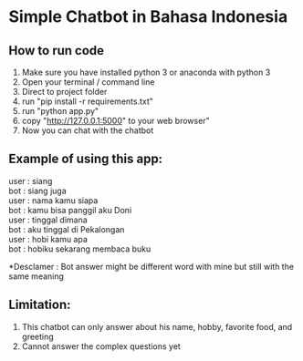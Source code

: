 # Simple Chatbot in Bahasa Indonesia <br>

## How to run code <br>
1. Make sure you have installed python 3 or anaconda with python 3 <br>
2. Open your terminal / command line <br>
3. Direct to project folder <br>
4. run "pip install -r requirements.txt" <br>
5. run "python app.py" <br>
6. copy "http://127.0.0.1:5000" to your web browser" <br>
7. Now you can chat with the chatbot <br>

## Example of using this app: <br>
user : siang <br>
bot : siang juga <br>
user : nama kamu siapa <br>
bot : kamu bisa panggil aku Doni <br>
user : tinggal dimana <br>
bot : aku tinggal di Pekalongan <br>
user : hobi kamu apa <br>
bot : hobiku sekarang membaca buku <br>

*Desclamer : Bot answer might be different word with mine but still with the same meaning <br>

## Limitation: <br>
1. This chatbot can only answer about his name, hobby, favorite food, and greeting <br>
2. Cannot answer the complex questions yet

